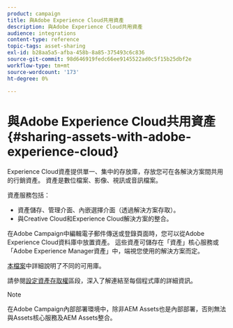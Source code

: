 ```yaml
---
product: campaign
title: 與Adobe Experience Cloud共用資產
description: 與Adobe Experience Cloud共用資產
audience: integrations
content-type: reference
topic-tags: asset-sharing
exl-id: b28aa5a5-afba-458b-8a85-375493c6c836
source-git-commit: 98d646919fedc66ee9145522ad0c5f15b25dbf2e
workflow-type: tm+mt
source-wordcount: '173'
ht-degree: 0%

---
```


# 與Adobe Experience Cloud共用資產{#sharing-assets-with-adobe-experience-cloud}

Experience Cloud資產提供單一、集中的存放庫，存放您可在各解決方案間共用的行銷資產。 資產是數位檔案、影像、視訊或音訊檔案。

資產服務包括：

* 資產儲存、管理介面、內嵌選擇介面（透過解決方案存取）。
* 與Creative Cloud和Experience Cloud解決方案的整合。

在Adobe Campaign中編輯電子郵件傳送或登錄頁面時，您可以從Adobe Experience Cloud資料庫中放置資產。 這些資產可儲存在「資產」核心服務或「Adobe Experience Manager資產」中，端視您使用的解決方案而定。

[本檔案](https://docs.adobe.com/content/help/en/core-services/interface/assets/experience-cloud-assets.html)中詳細說明了不同的可用庫。

請參閱[設定資產存取權](../../integrations/using/configuring-access-to-assets.md)區段，深入了解連結至每個程式庫的詳細資訊。

>[!NOTE]
>
>在Adobe Campaign內部部署環境中，除非AEM Assets也是內部部署，否則無法與Assets核心服務及AEM Assets整合。
